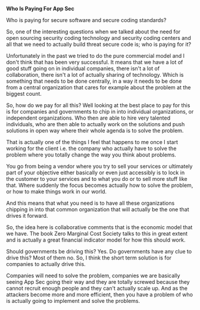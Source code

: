 **Who Is Paying For App Sec**

Who is paying for secure software and secure coding standards?

So, one of the interesting questions when we talked about the need for open sourcing security coding technology and security coding centers and all that we need to actually build threat secure code is; who is paying for it?

Unfortunately in the past we tried to do the pure commercial model and I don't think that has been very successful. It means that we have a lot of good stuff going on in individual companies, there isn't a lot of collaboration, there isn't a lot of actually sharing of technology. Which is something that needs to be done centrally, in a way it needs to be done from a central organization that cares for example about the problem at the biggest count.

So, how do we pay for all this? Well looking at the best place to pay for this is for companies and governments to chip in into individual organizations, or independent organizations. Who then are able to hire very talented individuals, who are then able to actually work on the solutions and push solutions in open way where their whole agenda is to solve the problem.

That is actually one of the things I feel that happens to me once I start working for the client i.e. the company who actually have to solve the problem where you totally change the way you think about problems. 

You go from being a vendor where you try to sell your services or ultimately part of your objective either basically or even just accessibly is to lock in the customer to your services and to what you do or to sell more stuff like that. Where suddenly the focus becomes actually how to solve the problem, or how to make things work in our world.

And this means that what you need is to have all these organizations chipping in into that common organization that will actually be the one that drives it forward.

So, the idea here is collaborative comments that is the economic model that we have. The book Zero Marginal Cost Society talks to this in great extent and is actually a great financial indicator model for how this should work.

Should governments be driving this? Yes. Do governments have any clue to drive this? Most of them no. So, I think the short term solution is for companies to actually drive this. 

Companies will need to solve the problem, companies we are basically seeing App Sec going their way and they are totally screwed because they cannot recruit enough people and they can't actually scale up. And as the attackers become more and more efficient, then you have a problem of who is actually going to implement and solve the problems.